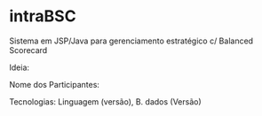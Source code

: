 # intraBSC
Sistema em JSP/Java para gerenciamento estratégico c/ Balanced Scorecard

Ideia:

Nome dos Participantes:

Tecnologias:
Linguagem (versão), B. dados (Versão)
 
